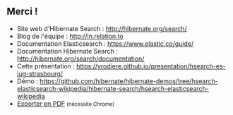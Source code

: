 <!-- .slide: data-state="focus" -->
## Merci !

* Site web d'Hibernate Search : <http://hibernate.org/search/>
* Blog de l'équipe : <http://in.relation.to>
* Documentation Elasticsearch : <https://www.elastic.co/guide/>
* Documentation Hibernate Search : <http://hibernate.org/search/documentation/>
* Cette présentation : <https://yrodiere.github.io/presentation/hsearch-es-jug-strasbourg/>
* Démo : <https://github.com/hibernate/hibernate-demos/tree/hsearch-elasticsearch-wikipedia/hibernate-search/hsearch-elasticsearch-wikipedia>
* <a href="?print-pdf">Exporter en PDF</a> <small>(nécessite Chrome)</small>
